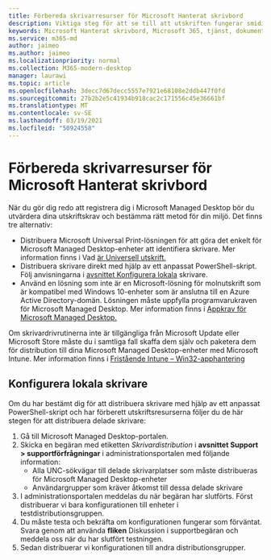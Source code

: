 ```yaml
---
title: Förbereda skrivarresurser för Microsoft Hanterat skrivbord
description: Viktiga steg för att se till att utskriften fungerar smidigt
keywords: Microsoft Hanterat skrivbord, Microsoft 365, tjänst, dokumentation
ms.service: m365-md
author: jaimeo
ms.author: jaimeo
ms.localizationpriority: normal
ms.collection: M365-modern-desktop
manager: laurawi
ms.topic: article
ms.openlocfilehash: 3decc7d67decc5557e7921e68108e2ddb447f0fd
ms.sourcegitcommit: 27b2b2e5c41934b918cac2c171556c45e36661bf
ms.translationtype: MT
ms.contentlocale: sv-SE
ms.lasthandoff: 03/19/2021
ms.locfileid: "50924558"
---
```

# <a name="prepare-printing-resources-for-microsoft-managed-desktop"></a>Förbereda skrivarresurser för Microsoft Hanterat skrivbord

När du gör dig redo att registrera dig i Microsoft Managed Desktop bör du utvärdera dina utskriftskrav och bestämma rätt metod för din miljö. Det finns tre alternativ:
 
- Distribuera Microsoft Universal Print-lösningen för att göra det enkelt för Microsoft Managed Desktop-enheter att identifiera skrivare. Mer information finns i Vad [är Universell utskrift.](/universal-print/fundamentals/universal-print-whatis)
- Distribuera skrivare direkt med hjälp av ett anpassat PowerShell-skript. Följ anvisningarna i [avsnittet Konfigurera lokala](#set-up-local-printers) skrivare.
- Använd en lösning som inte är en Microsoft-lösning för molnutskrift som är kompatibel med Windows 10-enheter som är anslutna till en Azure Active Directory-domän. Lösningen måste uppfylla programvarukraven för Microsoft Managed Desktop. Mer information finns i [Appkrav för Microsoft Managed Desktop.](../service-description/mmd-app-requirements.md)
 
Om skrivardrivrutinerna inte är tillgängliga från Microsoft Update eller Microsoft Store måste du i samtliga fall skaffa dem själv och paketera dem för distribution till dina Microsoft Managed Desktop-enheter med Microsoft Intune. Mer information finns i [Fristående Intune – Win32-apphantering](/mem/intune/apps/apps-win32-app-management)

## <a name="set-up-local-printers"></a>Konfigurera lokala skrivare

Om du har bestämt dig för att distribuera skrivare med hjälp av ett anpassat PowerShell-skript och har förberett utskriftsresurserna följer du de här stegen för att distribuera delade skrivare:

1.  Gå till Microsoft Managed Desktop-portalen.
2.  Skicka en begäran med etiketten *Skrivardistribution* i **avsnittet Support > supportförfrågningar** i administrationsportalen med följande information:
    - Alla UNC-sökvägar till delade skrivarplatser som måste distribueras för Microsoft Managed Desktop-enheter
    - Användargrupper som kräver åtkomst till dessa delade skrivare
3.  I administrationsportalen meddelas du när begäran har slutförts. Först distribuerar vi bara konfigurationen till enheter i testdistributionsgruppen.
4.  Du måste testa och bekräfta om konfigurationen fungerar som förväntat. Svara genom att använda **fliken** Diskussion i supportbegäran och meddela oss när du har slutfört testningen.
5.  Sedan distribuerar vi konfigurationen till andra distributionsgrupper.